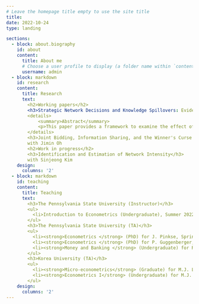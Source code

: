 ```yaml
---
# Leave the homepage title empty to use the site title
title:
date: 2022-10-24
type: landing

sections:
  - block: about.biography
    id: about
    content:
      title: About me
      # Choose a user profile to display (a folder name within `content/authors/`)
      username: admin
  - block: markdown
    id: research
    content:
      title: Research
      text: 
        <h2>Working papers</h2>
        <h3>Strategic Network Decisions and Knowledge Spillovers: Evidence from R&D Collaborations of the U.S. Firms &#40;JMP&#41</h3>
        <details>
            <summary>Abstract</summary>
            <p>This paper provides a framework to examine the effect of private R&D investment on productivity in the presence of R&D collaborations and subsequent knowledge spillovers. While existing literature emphasizes the direct effects of R&D on innovation and cost reduction, it is often overlooked that R&D investment also affects the formation of collaborative networks. Investing in R&D enhances a firm's learning capacity and augments its appeal as a collaboration partner, thereby increasing the propensity for forming R&D collaborations. Consequently, the effect of R&D is underestimated without considering its additional role in fostering collaborations. To bridge the gap, I develop a dynamic model of a firm that internalizes its decision on whom to collaborate with and following spillovers. This framework allows a firm's R\&D investment to improve productivity and affect the collaboration network, and each firm has different propensities for forming collaborations. Using the U.S. R&D-intensive firms and their firm-to-firm R&D collaboration data during 1980-2001, I find that private R&D increases the probability of engaging in collaborations and the expected number of collaborators. When considering these factors together, a 10 percent increase in R&D yields a long-term efficiency gain of 0.35 percent.</p>
        </details>
        <h3>Joint Bidding, Information Sharing, and the Winner's Curse in First-Price Common Value Auctions</h3>
        with Jimin Oh
        <h2>Work in progress</h2>
        <h3>Identification and Estimation of Network Intensity</h3>
        with Sinjeong Kim
    design:
      columns: '2'
  - block: markdown
    id: teaching
    content:
      title: Teaching
      text: 
        <h3>The Pennsylvania State University (Instructor)</h3>
        <ul>
          <li>Introduction to Econometrics (Undergraduate), Summer 2022</li>
        </ul>
        <h3>The Pennsylvania State University (TA)</h3>
        <ul>
          <li><strong>Econometrics </strong> (PhD) for J. Pinkse, Spring 2022 - Fall 2022</li>
          <li><strong>Econometrics </strong> (PhD) for P. Guggenberger, Fall 2021</li> 
          <li><strong>Money and Banking </strong> (Undergraduate) for R. Chuderewicz, Fall 2018 - Spring 2021 </li>
        </ul>
        <h3>Korea University (TA)</h3>
        <ul>
          <li><strong>Micro-econometrics</strong> (Graduate) for M.J. Lee, Fall 2017</li>
          <li><strong>Econometrics I</strong> (Undergraduate) for M.J. Lee, Spring 2017</li> 
        </ul>
    design:
      columns: '2'
---
```

